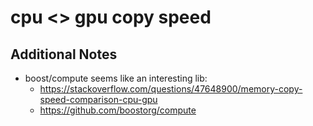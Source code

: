 # cpu <> gpu copy speed

## Additional Notes

* boost/compute seems like an interesting lib:
  * https://stackoverflow.com/questions/47648900/memory-copy-speed-comparison-cpu-gpu
  * https://github.com/boostorg/compute
